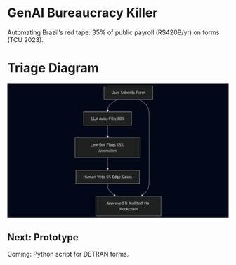 # GenAI Bureaucracy Killer
Automating Brazil’s red tape: 35% of public payroll (R$420B/yr) on forms (TCU 2023).

# Triage Diagram 

![Triage Flow](diagram.png)

## Next: Prototype
Coming: Python script for DETRAN forms.
